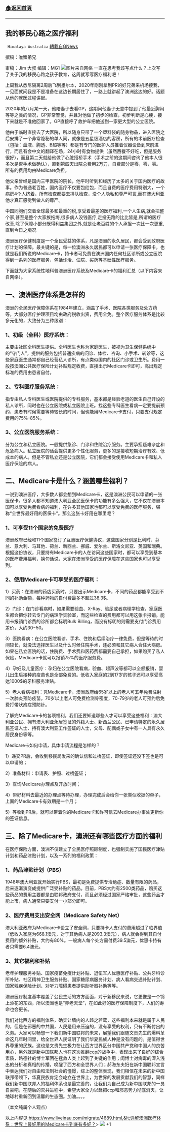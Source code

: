 ###  [:house:返回首頁](https://github.com/ourhimalayas/txt)
---

## 我的移民心路之医疗福利
` Himalaya Australia` [轉載自GNews](https://gnews.org/zh-hans/714543/)

撰稿：唯臻弟兄

审稿：Jim 大叔 编辑：MG1
![]()![](https://gnews.org/wp-content/uploads/2021/01/401（1）.jpg)图片来自网络
一直在思考我该写点什么？上次写了关于我的移民心路之孩子教育，这周就写写医疗福利吧！

上周我从悉尼隔离2周后飞到墨尔本，2020年刚刚拿到PR的好兄弟来机场接我，一见面就问我是不是准备在这边长期居住了，一路上就讲起了澳洲这边的好。话题从他的就医过程讲起。

2020年的八月某一天，他陪妻子去看GP，这期间他妻子无意中提到了他最近胸闷等等之类的情况，GP非常警觉，并且对他做了初步的检查，初步判断是心梗，接下来就是不准他回家了。GP直接呼了救护车把他送到一家更大型的公立医院。

他由于临时直接去了大医院，所以随身只带了一个塑料袋的随身物品，进入医院之后安排了一个非常隐秘的单人间，就像是五星级酒店的客房，所有的术前医疗检查（包括：血液、胸透、B超等等）都是有专门的医护人员推着仪器设备到床前进行，而且有会中文的翻译在场，24小时有食物提供（虽然西餐不好吃，但是服务很好），而且第二天就给他做了心脏搭桥手术（手术之前的这期间咨询了他本人很多次是否手术做确认），直到第四天出院总费用2万刀，自费部分是零，零，零。所有的费用均由Medicare负担。

他父亲曾经是国内三甲医院的院长，他平时听到和经历了太多的关于国内医疗的故事。作为普通老百姓，国内医疗不仅要包红包，而且自费的医疗费用特别大，一个病房4个人挤着，所有检查都要去排队检查，没个人隐私和尊严可言,而在澳大利亚他才真正感觉到做人的尊严。

中国同胞们交着全球最多和最重的税,享受着最差的医疗福利,一个人生病,就会把整个家,甚至是整个大家族拖垮,很多病人没钱医疗,走投无路的比比皆是,所谓的医疗改革,除了保障小部分既得利益集团之外,就是让老百姓的个人承担一次比一次更重,直到今日之境况

澳洲医疗保健制度是一个全民受益的体系，凡是澳洲的永久居民，都会受到政府医疗计划的保障。最关键的是，每一位澳洲永久居民都可以申请一张医疗保障卡，也就是我们所说的Medicare卡，持卡者可免费在澳洲国内任何社区诊所或公立医院得到一系列的医疗服务，包括诊治、住院、买药等基础性医疗服务。

下面就为大家系统性地科普澳洲医疗系统及Medicare卡的福利汇总（以下内容来自网络）。

## 一、澳洲医疗体系是怎样的

澳洲的全民医疗保障体系在1984年建立，涵盖了手术、医院各类服务及处方药等，大部分医疗护理项目均由政府税收出资，费用全免。整个医疗服务体系是比较多元化的，大致分为三种级别：

### 1、初级（全科）医疗系统：

主要由社区全科医生提供。全科医生也称为家庭医生，被视为卫生保健系统中的“守门人”，提供的服务包括普通疾病的问诊、体检、咨询、小手术、转诊等，这些家庭医生通常都自己经营私人诊所，有点类似国内的社区门诊或卫生所。费用一般按澳洲公共医疗保险计划补贴规定收费，直接出示Medicare卡即可，高出规定标准的费用由患者自付。

### 2、专科医疗服务系统：

指专由私人专科医生或医院提供的专科服务，基本都是经验老道的医生自己开设的私人诊所，同时也在公立医院或私立医院上班。找这些专科医生看病一定要提前预约，患者有时候需要等待较长的时间，但也能用Medicare卡支付，只要支付规定费用的75%-85%。

### 3、公立医院服务系统：

分为公立和私立医院。一般提供急诊、门诊和住院治疗服务。主要承担疑难杂症和危急病人。私立医院的话会提供更多个性化服务，更多的是接收短期治疗有效、低成本的病人。但是不管私立还是公立医院，它们都会接受使用Medicare卡和私人医疗保险的病人。

## 二、Medicare卡是什么？涵盖哪些福利？

一说到澳洲医疗，大多数人都会想到Medicare卡，这是澳洲公民可以申请的一张医保卡。很多人都不知道澳大利亚全民医保卡的功能有多么强大，它不仅在澳洲本国可以享受免费看病的福利，在许多其他国家也都可以享受免费的医疗服务，堪称“全世界最好用的医保卡”。那么这张卡好用在哪里呢？

### 1、可享受11个国家的免费医疗

澳洲政府已经和11个国家签订了互惠医疗保健协议，这些国家分别是比利时、芬兰、意大利、马耳他、荷兰、新西兰、挪威、爱尔兰、斯洛文尼亚、英国和瑞典。根据这份协议，只要持有Medicare卡的人在访问这些国家时，都可以享受到基本的医疗费用福利，换句话说，大家在澳洲享受的医疗保障在这些国家也可以享受到。

### 2、使用Medicare卡可享受的医疗福利：

1）买药：在澳洲的药店买药时，只要出示Medicare卡，不同的药品都能享受到不同的补助金额，每种药物的自付费最多不超过38.3$。

2）门诊：在门诊看病时，如果需要验血、X-Ray、验尿或者病理学检查，家庭医生都会把你转去专门的病理学实验室，而这些检查的费用都可以用这张卡报销。能用卡报销门诊费的诊所都会标明Bulk Billing，而没有标明的则需要支付门诊费用差价，大约30$-50$。

3）医院看病：在公立医院看诊、手术、住院和后续治疗一律免费，但是等待的时间较长，就没法选择医生以及什么时候住院手术，还必须和其它病人合住大病房。如果在私立医院的话，住院费、手术费和医药费都需要自己承担，如果购买了私人保险，Medicare卡就可以报销75%的医疗服务费。

4）孕妇及儿童医疗：孕妇在公立医院看病，验血、超声波等都可以全额报销，婴儿出生后接种的疫苗也是全部免费的。低收入家庭的2到17岁的孩子还可以享受高达1000$的牙科服务津贴。

5）老人看病福利：凭Medicare卡，澳洲政府给65岁以上的老人可五年免费注射一次肺炎预防疫苗。70岁以上老人可免费检测骨密度，70-79岁的老人可预约后免费打带状疱症预防针。

了解完Medicare卡的各项福利，我们还要知道哪些人才可以享受这些福利：澳大利亚公民、拥有澳大利亚永居签证的外籍人士、新西兰公民、已申请特定的永久居民签证人士、持有澳大利亚工作签证的人士，父母、配偶或子女中有一人具有永久居民身份等等。

Medicare卡如何申请，具体申请流程是怎样的？

1）递交PR后，会收到移民局发来的确认信和过桥签证，即使签证还没下签也是可以申请的；

2）准备材料：申请表、护照、过桥签证；

3）查询Medicare办理点及开放时间；

4）带好材料去最近的办理点等待办理，办理完成后会给你一张类似收据的单子，上面的Medicare卡有效期是一个月；

5）等收到PR后，就可以带着你的Medicare卡和许可信去Medicare办事处更新你的签证信息。

## 三、除了Medicare卡，澳洲还有哪些医疗方面的福利

在医疗保险方面，澳洲不仅建立了全民医疗照顾制度，也强制实施了国民医疗津贴计划和药品津贴计划，以及一系列的福利政策：

### 1、药品津贴计划（PBS）

1948年澳大利亚就开始实行PBS，最初是免费提供专治绝症、数量有限的药品，后来逐渐演变成提供广泛受补贴的药品。目前，PBS大约有2500类药品，购买这些药品的费用主要都是由联邦政府支付，而且必须经过国家严格审批，这些药品才能上市，病人通常只要支付一小部分即可。

### 2、医疗费用支出安全网（Medicare Safety Net）

澳大利亚政府为Medicare卡设立了安全网，只要持卡人支付的费用超过了临界值（低收入家庭为668.1澳元，对于其他病人是2093.3澳元），病人就会得到其自付费用的额外补贴，大约有80%。一般病人每个处方需付费39.5澳元，优惠卡持有者只需要6.4澳元。

### 3、其它福利和补贴

老年护理服务补贴、国家疫苗免疫计划补贴、退伍军人优惠医疗补贴、公共牙科诊所补贴、社区精神卫生服务补贴、国家糖尿病服务计划、病人看病交通补贴计划、国家残疾保险计划、对听力障碍患者提供助听器补助等等。

澳洲医疗制度基本覆盖了公民生活的方方面面，对于新移民来说，它更像是一个锦上添花的东西，所以澳洲也是“养老天堂”，在如此好的医疗保障制度下，人们的寿命也会更长。

我们对比西方的福利体系，确实让墙内的人趋之若鹜，这些福利本来就是属于人民的，但是在邪恶的中共国，人民是用来压迫的，没有享受的权利，只有不断付出的义务。大家可以畅想一下我们新中国联邦的未来，展望我们跟随文贵先生的爆料革命这几年时间里，给全世界人民证明了我们华夏民族人种是没有问题的。是值得世界尊重的民族。这也是文贵先生极力在让西方世界区分中国共产党和中国人的良苦用心，另外就是新中国联邦人也在这次推翻ccp的战争中，表现出来了良好的综合素质，路德社的博士军团在拯救人类上起到了关键的作用；闫博士对病毒的深入浅出的分析和真相的传播，唤醒了西方和全世界人们；郝海东夫妇在新中国联邦宣言中表达我们对自由和法制社会的憧憬，综上的整体表现，我们相信在未来的新中国联邦带领下，华夏民族肯定会屹立在世界上，为世界的发展贡献我们的智慧，同样我们新中国联邦人的福利体系也是最完善的，让我们为自己成为新中国联邦的一员自豪吧，在随后的灭共进程中，希望大家全力以赴把ccp和邪恶势力彻底消灭，让地球村重新回到温馨的生态圈。加油。。。。

（本文纯属个人观点）

以上内容见:https://www.liveinau.com/migrate/4689.html,&lt;详解澳洲医疗体系：世界上最好用的Medicare卡到底有多好？&gt;
![]()![](https://gnews.org/wp-content/uploads/2021/01/澳喜图标2.jpg)
+1

